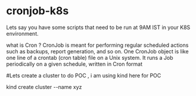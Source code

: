 # cronjob-k8s

Lets say you have some scripts that need to be run at 9AM IST in your K8S environment.

what is Cron ?
CronJob is meant for performing regular scheduled actions such as backups, report generation, and so on. One CronJob object is like one line of a crontab (cron table) file on a Unix system. It runs a Job periodically on a given schedule, written in Cron format

#Lets create a cluster to do POC , i am using kind here for POC

kind create cluster --name xyz

